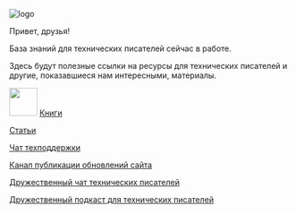 ![logo](/assets/logo.jpg)

Привет, друзья!

База знаний для технических писателей сейчас в работе.

Здесь будут полезные ссылки на ресурсы для технических писателей и другие, показавшиеся нам интересными, материалы.

<img src="https://raw.githubusercontent.com/FortAwesome/Font-Awesome/6.x/svgs/solid/crown.svg" width="50" height="50"> [Книги](./books.md)

[Статьи](./articles.md)

[Чат техподдержки](https://t.me/+aRIgLMsXxxJiYTQy)

[Канал публикации обновлений сайта](https://t.me/techwriterknowledgebase)

[Дружественный чат технических писателей](https://t.me/technicalwriters)

[Дружественный подкаст для технических писателей](https://t.me/techwritersays)
